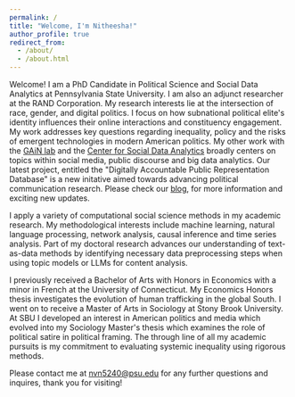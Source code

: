 ```yaml
---
permalink: /
title: "Welcome, I'm Nitheesha!"
author_profile: true
redirect_from: 
  - /about/
  - /about.html
---
```


Welcome! I am a PhD Candidate in Political Science and Social Data Analytics at Pennsylvania State University. I am also an adjunct researcher at the RAND Corporation. My research interests lie at the intersection of race, gender, and digital politics. I focus on how subnational political elite's identity influences their online interactions and constituency engagement. My work addresses key questions regarding inequality, policy and the risks of emergent technologies in modern American politics. My other work with the [GAiN lab](https://brucedesmarais.com/lab.html) and the [Center for Social Data Analytics](https://soda.la.psu.edu/the-center/) broadly centers on topics within social media, public discourse and big data analytics. Our latest project, entitled the "Digitally Accountable Public Representation Database" is a new initative aimed towards advancing political communication research. Please check our [blog](https://sites.psu.edu/dapr/people/), for more information and exciting new updates.

I apply a variety of computational social science methods in my academic research. My methodological interests include machine learning, natural language processing, network analysis, causal inference and time series analysis. Part of my doctoral research advances our understanding of text-as-data methods by identifying necessary data preprocessing steps when using topic models or LLMs for content analysis. 

I previously received a Bachelor of Arts with Honors in Economics with a minor in French at the University of Connecticut. My Economics Honors thesis investigates the evolution of human trafficking in the global South. I went on to receive a Master of Arts in Sociology at Stony Brook University. At SBU I developed an interest in American politics and media which evolved into my Sociology Master's thesis which examines the role of political satire in political framing. The through line of all my academic pursuits is my commitment to evaluating systemic inequality using rigorous methods.

Please contact me at nvn5240@psu.edu for any further questions and inquires, thank you for visiting!






